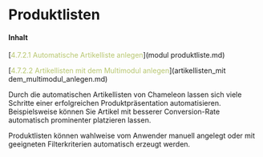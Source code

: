 # Produktlisten

#### Inhalt

[<span style="color:#B7C66E">4.7.2.1 Automatische Artikelliste anlegen</span>](modul produktliste.md)

[<span style="color:#B7C66E">4.7.2.2 Artikellisten mit dem Multimodul anlegen</span>](artikellisten_mit dem_multimodul_anlegen.md)

Durch die automatischen Artikellisten von Chameleon lassen sich viele Schritte einer erfolgreichen Produktpräsentation automatisieren. Beispielsweise können Sie Artikel mit besserer Conversion-Rate automatisch prominenter platzieren lassen.

Produktlisten können wahlweise vom Anwender manuell angelegt oder mit geeigneten Filterkriterien automatisch erzeugt werden.

